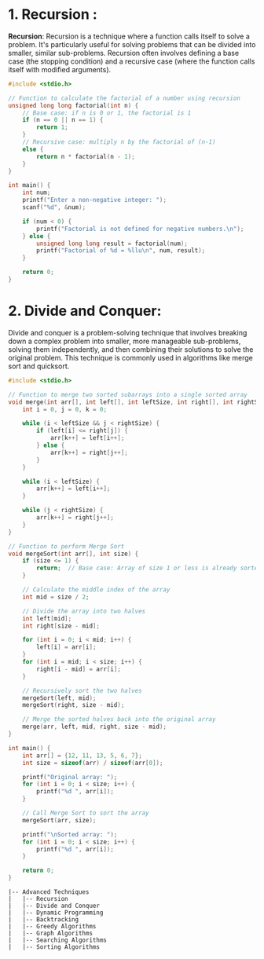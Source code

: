 
# 1. **Recursion** : 

**Recursion**: Recursion is a technique where a function calls itself to solve a problem. It's particularly useful for solving problems that can be divided into smaller, similar sub-problems. Recursion often involves defining a base case (the stopping condition) and a recursive case (where the function calls itself with modified arguments).
```c
#include <stdio.h>

// Function to calculate the factorial of a number using recursion
unsigned long long factorial(int n) {
    // Base case: if n is 0 or 1, the factorial is 1
    if (n == 0 || n == 1) {
        return 1;
    }
    // Recursive case: multiply n by the factorial of (n-1)
    else {
        return n * factorial(n - 1);
    }
}

int main() {
    int num;
    printf("Enter a non-negative integer: ");
    scanf("%d", &num);

    if (num < 0) {
        printf("Factorial is not defined for negative numbers.\n");
    } else {
        unsigned long long result = factorial(num);
        printf("Factorial of %d = %llu\n", num, result);
    }

    return 0;
}
```


# 2. **Divide and Conquer**: 
Divide and conquer is a problem-solving technique that involves breaking down a complex problem into smaller, more manageable sub-problems, solving them independently, and then combining their solutions to solve the original problem. This technique is commonly used in algorithms like merge sort and quicksort.

```c
#include <stdio.h>

// Function to merge two sorted subarrays into a single sorted array
void merge(int arr[], int left[], int leftSize, int right[], int rightSize) {
    int i = 0, j = 0, k = 0;

    while (i < leftSize && j < rightSize) {
        if (left[i] <= right[j]) {
            arr[k++] = left[i++];
        } else {
            arr[k++] = right[j++];
        }
    }

    while (i < leftSize) {
        arr[k++] = left[i++];
    }

    while (j < rightSize) {
        arr[k++] = right[j++];
    }
}

// Function to perform Merge Sort
void mergeSort(int arr[], int size) {
    if (size <= 1) {
        return;  // Base case: Array of size 1 or less is already sorted
    }

    // Calculate the middle index of the array
    int mid = size / 2;

    // Divide the array into two halves
    int left[mid];
    int right[size - mid];

    for (int i = 0; i < mid; i++) {
        left[i] = arr[i];
    }
    for (int i = mid; i < size; i++) {
        right[i - mid] = arr[i];
    }

    // Recursively sort the two halves
    mergeSort(left, mid);
    mergeSort(right, size - mid);

    // Merge the sorted halves back into the original array
    merge(arr, left, mid, right, size - mid);
}

int main() {
    int arr[] = {12, 11, 13, 5, 6, 7};
    int size = sizeof(arr) / sizeof(arr[0]);

    printf("Original array: ");
    for (int i = 0; i < size; i++) {
        printf("%d ", arr[i]);
    }

    // Call Merge Sort to sort the array
    mergeSort(arr, size);

    printf("\nSorted array: ");
    for (int i = 0; i < size; i++) {
        printf("%d ", arr[i]);
    }

    return 0;
}
```




```
|-- Advanced Techniques
|   |-- Recursion
|   |-- Divide and Conquer
|   |-- Dynamic Programming
|   |-- Backtracking
|   |-- Greedy Algorithms
|   |-- Graph Algorithms
|   |-- Searching Algorithms
|   |-- Sorting Algorithms
```
